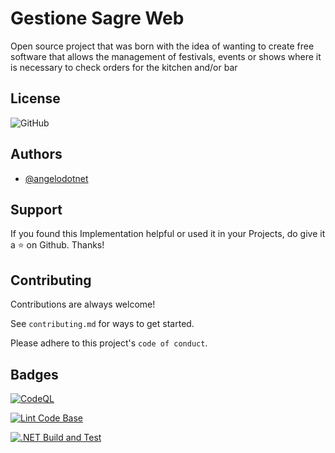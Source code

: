 ﻿# Gestione Sagre Web

Open source project that was born with the idea of wanting to create free software that allows the management of festivals, events or shows where it is necessary to check orders for the kitchen and/or bar


## License

![GitHub](https://img.shields.io/github/license/angelodotnet/gestionesagreweb?style=for-the-badge)
## Authors

- [@angelodotnet](https://github.com/angelodotnet/)


## Support

If you found this Implementation helpful or used it in your Projects, do give it a ⭐ on Github. Thanks!


## Contributing

Contributions are always welcome!

See `contributing.md` for ways to get started.

Please adhere to this project's `code of conduct`.


## Badges

[![CodeQL](https://github.com/AngeloDotNet/GestioneSagreWeb/actions/workflows/codeql.yml/badge.svg)](https://github.com/AngeloDotNet/GestioneSagreWeb/actions/workflows/codeql.yml)

[![Lint Code Base](https://github.com/AngeloDotNet/GestioneSagreWeb/actions/workflows/linter.yml/badge.svg)](https://github.com/AngeloDotNet/GestioneSagreWeb/actions/workflows/linter.yml)

[![.NET Build and Test](https://github.com/AngeloDotNet/GestioneSagreWeb/actions/workflows/dotnet.yml/badge.svg?branch=master)](https://github.com/AngeloDotNet/GestioneSagreWeb/actions/workflows/dotnet.yml)